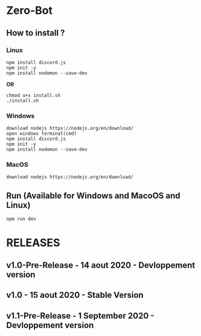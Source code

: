 # Zero-Bot

## How to install ?

### Linux
```
npm install discord.js
npm init -y
npm install nodemon --save-dev
```
**OR**
```
chmod u+x install.sh
./install.sh
```

### Windows
```
download nodejs https://nodejs.org/en/download/
open windows terminal(cmd)
npm install discord.js
npm init -y
npm install nodemon --save-dev
```
### MacOS
```
download nodejs https://nodejs.org/en/download/
```

## Run (Available for Windows and MacoOS and Linux)

```
npm run dev
```

# RELEASES


## v1.0-Pre-Release - 14 aout 2020 - Devloppement version

## v1.0 - 15 aout 2020 - Stable Version

## v1.1-Pre-Release - 1 September 2020 - Devloppement version
